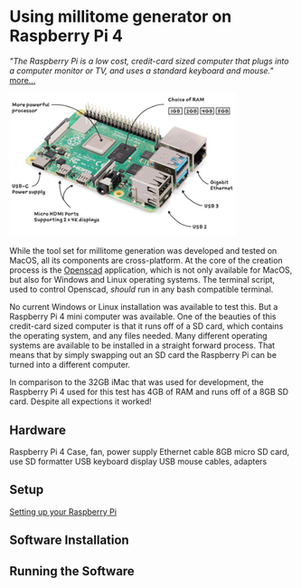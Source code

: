 # Using millitome generator on Raspberry Pi 4

*"The Raspberry Pi is a low cost, credit-card sized computer that plugs into a computer monitor or TV, and uses a standard keyboard and mouse."* [more...](https://www.raspberrypi.org/help/what-%20is-a-raspberry-pi/)

<img src="images/raspi4-1.png" width="400">

While the tool set for millitome generation was developed and tested on MacOS, all its components are cross-platform. At the core of the creation process is the [Openscad](https://openscad.org) application, which is not only available for MacOS, but also for Windows and Linux operating systems. The terminal script, used to control Openscad, *should* run in any bash compatible terminal.

No current Windows or Linux installation was available to test this. But a Raspberry Pi 4 mini computer was available. One of the beauties of this credit-card sized computer is that it runs off of a SD card, which contains the operating system, and any files needed. Many different operating systems are available to be installed in a straight forward process. That means that by simply swapping out an SD card the Raspberry Pi can be turned into a different computer. 

In comparison to the 32GB iMac that was used for development, the Raspberry Pi 4 used for this test has 4GB of RAM and runs off of a 8GB SD card. Despite all expections it worked!

## Hardware

Raspberry Pi 4 
Case, fan, power supply
Ethernet cable
8GB micro SD card, use SD formatter
USB keyboard
display
USB mouse
cables, adapters

## Setup

[Setting up your Raspberry Pi](https://www.raspberrypi.com/documentation/computers/getting-started.html)


## Software Installation

## Running the Software
